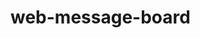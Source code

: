 # web-message-board

<!-- 
dockerの起動 
$docker compose up -d 


ページにアクセス
http://localhost:8080/
データベース管理画面
http://localhost:8081/


dockerの終了
$ docker compose down

-->


